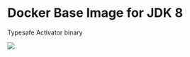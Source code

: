 # Docker Base Image for JDK 8

Typesafe Activator binary

[![](https://badge.imagelayers.io/edwxie/activator:latest.svg)](https://imagelayers.io/?images=edwxie/activator:latest 'Get your own badge on imagelayers.io')

